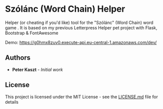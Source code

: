 # Szólánc (Word Chain) Helper

Helper (or cheating if you'd like) tool for the "Szólánc" (Word Chain) word game .
It is based on my previous Letterpress Helper pet project with Flask, Bootstrap & FontAwesome

Demo: https://g0hmx8zuv0.execute-api.eu-central-1.amazonaws.com/dev/

## Authors

* **Peter Kaszt** - *Initial work*

## License

This project is licensed under the MIT License - see the [LICENSE.md](LICENSE.md) file for details
